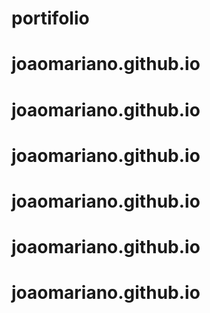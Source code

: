 # portifolio
# joaomariano.github.io
# joaomariano.github.io
# joaomariano.github.io
# joaomariano.github.io
# joaomariano.github.io
# joaomariano.github.io
